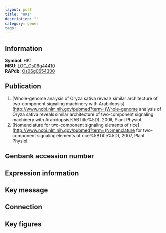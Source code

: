 ```yaml
---
layout: post
title: "HK1"
description: ""
category: genes
tags: 
---
```


## Information
__Symbol__: HK1  
__MSU__: [LOC_Os06g44410](http://rice.plantbiology.msu.edu/cgi-bin/ORF_infopage.cgi?orf=LOC_Os06g44410)  
__RAPdb__: [Os06g0654300](http://rapdb.dna.affrc.go.jp/viewer/gbrowse_details/irgsp1?name=Os06g0654300)  

## Publication
1. [Whole-genome analysis of Oryza sativa reveals similar architecture of two-component signaling machinery with Arabidopsis](http://www.ncbi.nlm.nih.gov/pubmed?term=(Whole-genome analysis of Oryza sativa reveals similar architecture of two-component signaling machinery with Arabidopsis%5BTitle%5D), 2006, Plant Physiol.
2. [Nomenclature for two-component signaling elements of rice](http://www.ncbi.nlm.nih.gov/pubmed?term=(Nomenclature for two-component signaling elements of rice%5BTitle%5D), 2007, Plant Physiol.

## Genbank accession number

## Expression information

## Key message

## Connection

## Key figures



